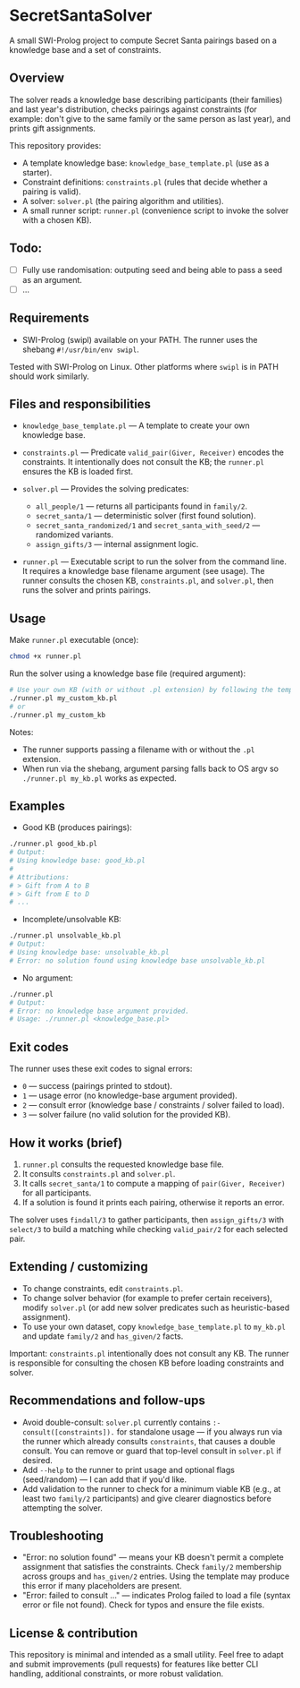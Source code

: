 # SecretSantaSolver

A small SWI-Prolog project to compute Secret Santa pairings based on a knowledge base and a set of constraints.

## Overview

The solver reads a knowledge base describing participants (their families) and last year's distribution, checks pairings against constraints (for example: don't give to the same family or the same person as last year), and prints gift assignments.

This repository provides:

- A template knowledge base: `knowledge_base_template.pl` (use as a starter).
- Constraint definitions: `constraints.pl` (rules that decide whether a pairing is valid).
- A solver: `solver.pl` (the pairing algorithm and utilities).
- A small runner script: `runner.pl` (convenience script to invoke the solver with a chosen KB).

## Todo:
- [ ] Fully use randomisation: outputing seed and being able to pass a seed as an argument.
- [ ] ...

## Requirements

- SWI-Prolog (swipl) available on your PATH. The runner uses the shebang `#!/usr/bin/env swipl`.

Tested with SWI-Prolog on Linux. Other platforms where `swipl` is in PATH should work similarly.

## Files and responsibilities
- `knowledge_base_template.pl` — A template to create your own knowledge base.
- `constraints.pl` — Predicate `valid_pair(Giver, Receiver)` encodes the constraints. It intentionally does not consult the KB; the `runner.pl` ensures the KB is loaded first.
- `solver.pl` — Provides the solving predicates:
  - `all_people/1` — returns all participants found in `family/2`.
  - `secret_santa/1` — deterministic solver (first found solution).
  - `secret_santa_randomized/1` and `secret_santa_with_seed/2` — randomized variants.
  - `assign_gifts/3` — internal assignment logic.

- `runner.pl` — Executable script to run the solver from the command line. It requires a knowledge base filename argument (see usage). The runner consults the chosen KB, `constraints.pl`, and `solver.pl`, then runs the solver and prints pairings.

## Usage

Make `runner.pl` executable (once):

```bash
chmod +x runner.pl
```

Run the solver using a knowledge base file (required argument):

```bash
# Use your own KB (with or without .pl extension) by following the template
./runner.pl my_custom_kb.pl
# or
./runner.pl my_custom_kb
```

Notes:
- The runner supports passing a filename with or without the `.pl` extension.
- When run via the shebang, argument parsing falls back to OS argv so `./runner.pl my_kb.pl` works as expected.

## Examples

- Good KB (produces pairings):

```bash
./runner.pl good_kb.pl
# Output:
# Using knowledge base: good_kb.pl
# 
# Attributions:
# > Gift from A to B
# > Gift from E to D
# ...
```

- Incomplete/unsolvable KB:

```bash
./runner.pl unsolvable_kb.pl
# Output:
# Using knowledge base: unsolvable_kb.pl
# Error: no solution found using knowledge base unsolvable_kb.pl
```

- No argument:

```bash
./runner.pl
# Output:
# Error: no knowledge base argument provided.
# Usage: ./runner.pl <knowledge_base.pl>
```

## Exit codes

The runner uses these exit codes to signal errors:
- `0` — success (pairings printed to stdout).
- `1` — usage error (no knowledge-base argument provided).
- `2` — consult error (knowledge base / constraints / solver failed to load).
- `3` — solver failure (no valid solution for the provided KB).

## How it works (brief)

1. `runner.pl` consults the requested knowledge base file.
2. It consults `constraints.pl` and `solver.pl`.
3. It calls `secret_santa/1` to compute a mapping of `pair(Giver, Receiver)` for all participants.
4. If a solution is found it prints each pairing, otherwise it reports an error.

The solver uses `findall/3` to gather participants, then `assign_gifts/3` with `select/3` to build a matching while checking `valid_pair/2` for each selected pair.

## Extending / customizing

- To change constraints, edit `constraints.pl`.
- To change solver behavior (for example to prefer certain receivers), modify `solver.pl` (or add new solver predicates such as heuristic-based assignment).
- To use your own dataset, copy `knowledge_base_template.pl` to `my_kb.pl` and update `family/2` and `has_given/2` facts.

Important: `constraints.pl` intentionally does not consult any KB. The runner is responsible for consulting the chosen KB before loading constraints and solver.

## Recommendations and follow-ups

- Avoid double-consult: `solver.pl` currently contains `:- consult([constraints]).` for standalone usage — if you always run via the runner which already consults `constraints`, that causes a double consult. You can remove or guard that top-level consult in `solver.pl` if desired.
- Add `--help` to the runner to print usage and optional flags (seed/random) — I can add that if you'd like.
- Add validation to the runner to check for a minimum viable KB (e.g., at least two `family/2` participants) and give clearer diagnostics before attempting the solver.

## Troubleshooting

- "Error: no solution found" — means your KB doesn't permit a complete assignment that satisfies the constraints. Check `family/2` membership across groups and `has_given/2` entries. Using the template may produce this error if many placeholders are present.
- "Error: failed to consult ..." — indicates Prolog failed to load a file (syntax error or file not found). Check for typos and ensure the file exists.

## License & contribution

This repository is minimal and intended as a small utility. Feel free to adapt and submit improvements (pull requests) for features like better CLI handling, additional constraints, or more robust validation.
